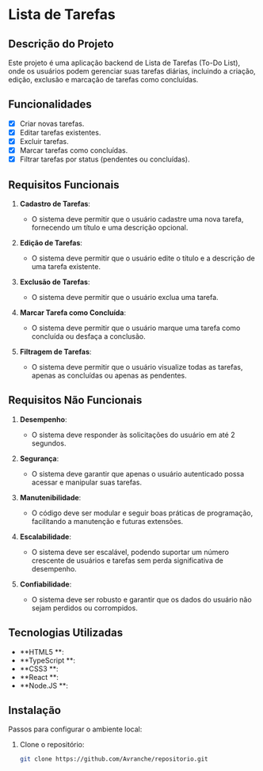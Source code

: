 # Lista de Tarefas

## Descrição do Projeto

Este projeto é uma aplicação backend de Lista de Tarefas (To-Do List), onde os usuários podem gerenciar suas tarefas diárias, incluindo a criação, edição, exclusão e marcação de tarefas como concluídas.

## Funcionalidades

- [x] Criar novas tarefas.
- [x] Editar tarefas existentes.
- [x] Excluir tarefas.
- [x] Marcar tarefas como concluídas.
- [x] Filtrar tarefas por status (pendentes ou concluídas).

## Requisitos Funcionais

1. **Cadastro de Tarefas**:
   - O sistema deve permitir que o usuário cadastre uma nova tarefa, fornecendo um título e uma descrição opcional.
   
2. **Edição de Tarefas**:
   - O sistema deve permitir que o usuário edite o título e a descrição de uma tarefa existente.

3. **Exclusão de Tarefas**:
   - O sistema deve permitir que o usuário exclua uma tarefa.

4. **Marcar Tarefa como Concluída**:
   - O sistema deve permitir que o usuário marque uma tarefa como concluída ou desfaça a conclusão.

5. **Filtragem de Tarefas**:
   - O sistema deve permitir que o usuário visualize todas as tarefas, apenas as concluídas ou apenas as pendentes.

## Requisitos Não Funcionais

1. **Desempenho**:
   - O sistema deve responder às solicitações do usuário em até 2 segundos.

2. **Segurança**:
   - O sistema deve garantir que apenas o usuário autenticado possa acessar e manipular suas tarefas.

3. **Manutenibilidade**:
   - O código deve ser modular e seguir boas práticas de programação, facilitando a manutenção e futuras extensões.

4. **Escalabilidade**:
   - O sistema deve ser escalável, podendo suportar um número crescente de usuários e tarefas sem perda significativa de desempenho.

5. **Confiabilidade**:
   - O sistema deve ser robusto e garantir que os dados do usuário não sejam perdidos ou corrompidos.

## Tecnologias Utilizadas

- **HTML5 **: 
- **TypeScript **: 
- **CSS3 **: 
- **React **: 
- **Node.JS **: 

## Instalação

Passos para configurar o ambiente local:

1. Clone o repositório:
   ```bash
   git clone https://github.com/Avranche/repositorio.git
